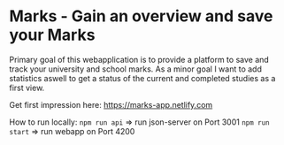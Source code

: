 # Marks - Gain an overview and save your Marks

Primary goal of this webapplication is to provide a platform to save and track your university and school marks. As a minor goal I want to add statistics aswell to get a status of the current and completed studies as a first view.

Get first impression here: https://marks-app.netlify.com

How to run locally:
`npm run api` => run json-server on Port 3001
`npm run start` => run webapp on Port 4200

